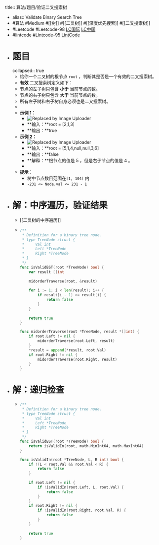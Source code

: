 title:: 算法/题目/验证二叉搜索树
- alias:: Validate Binary Search Tree
- #算法 #Medium #[[树]] #[[二叉树]] #[[深度优先搜索]] #[[二叉搜索树]]
- #Leetcode #Leetcode-98 [LC国际](https://leetcode.com/problems/validate-binary-search-tree/) [LC中国](https://leetcode-cn.com/problems/validate-binary-search-tree/)
- #lintcode #Lintcode-95 [LintCode](https://www.lintcode.com/problem/95/)
- # 题目
  collapsed:: true
	- 给你一个二叉树的根节点 `root` ，判断其是否是一个有效的二叉搜索树。
	- **有效** 二叉搜索树定义如下：
	- 节点的左子树只包含 **小于** 当前节点的数。
	- 节点的右子树只包含 **大于** 当前节点的数。
	- 所有左子树和右子树自身必须也是二叉搜索树。
	-
	- **示例 1：**
		- ![Replaced by Image Uploader](https://vip2.loli.io/2022/08/09/cBIGR6pvLi8r9yq.jpg)
		- **输入：**root = [2,1,3]
		- **输出：**true
	- **示例 2：**
		- ![Replaced by Image Uploader](https://vip2.loli.io/2022/08/09/GxOKEflSIL2yHc4.jpg)
		- **输入：**root = [5,1,4,null,null,3,6]
		- **输出：**false
		- **解释：**根节点的值是 5 ，但是右子节点的值是 4 。
		-
	- **提示：**
		- 树中节点数目范围在`[1, 104]` 内
		- `-231 <= Node.val <= 231 - 1`
- # 解：中序遍历，验证结果
	- [[二叉树的中序遍历]]
	- ```go
	  /**
	   * Definition for a binary tree node.
	   * type TreeNode struct {
	   *     Val int
	   *     Left *TreeNode
	   *     Right *TreeNode
	   * }
	   */
	  func isValidBST(root *TreeNode) bool {
	      var result []int
	      
	      midorderTraverse(root, &result)
	      
	      for i := 1; i < len(result); i++ {
	          if result[i - 1] >= result[i] {
	              return false
	          }
	      }
	      
	      return true
	  }
	  
	  func midorderTraverse(root *TreeNode, result *[]int) {
	      if root.Left != nil {
	          midorderTraverse(root.Left, result)
	      }
	      *result = append(*result, root.Val)
	      if root.Right != nil {
	          midorderTraverse(root.Right, result)
	      }
	  }
	  ```
- # 解：递归检查
	- ```go
	  /**
	   * Definition for a binary tree node.
	   * type TreeNode struct {
	   *     Val int
	   *     Left *TreeNode
	   *     Right *TreeNode
	   * }
	   */
	  func isValidBST(root *TreeNode) bool {
	      return isValidIn(root, math.MinInt64, math.MaxInt64)
	  }
	  
	  func isValidIn(root *TreeNode, L, R int) bool {
	      if !(L < root.Val && root.Val < R) {
	          return false
	      }
	      
	      if root.Left != nil {
	          if !isValidIn(root.Left, L, root.Val) {
	              return false
	          }
	      }
	      if root.Right != nil {
	          if !isValidIn(root.Right, root.Val, R) {
	              return false
	          }
	      }
	      
	      return true
	  }
	  ```